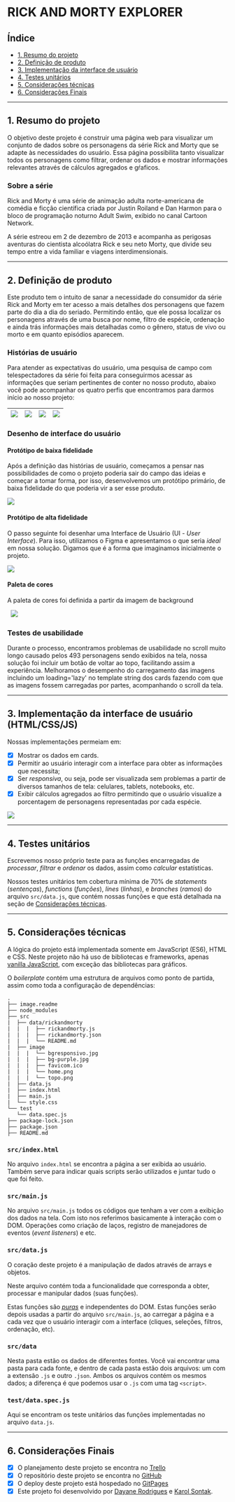 # **RICK AND MORTY EXPLORER**

## **Índice**

- [1. Resumo do projeto](#1-resumo-do-projeto)
- [2. Definição de produto](#2-definicao-de-produto)
- [3. Implementação da interface de usuário](#3-implementação-da-interface-de-usuário)
- [4. Testes unitários](#4-testes-unitários)
- [5. Considerações técnicas](#5-considerações-técnicas)
- [6. Considerações Finais](#6-considerações)

---

## **1. Resumo do projeto**

O objetivo deste projeto é construir uma página web para visualizar um conjunto de dados sobre os personagens da série Rick and Morty que se adapte às necessidades do usuário. Essa página possibilita tanto visualizar todos os personagens como filtrar, ordenar os dados e mostrar informações relevantes através de cálculos agregados e gŕaficos.

### **Sobre a série**

Rick and Morty é uma série de animação adulta norte-americana de comédia e ficção científica criada por Justin Roiland e Dan Harmon para o bloco de programação noturno Adult Swim, exibido no canal Cartoon Network.

A série estreou em 2 de dezembro de 2013 e acompanha as perigosas aventuras do cientista alcoólatra Rick e seu neto Morty, que divide seu tempo entre a vida familiar e viagens interdimensionais.

---

## **2. Definição de produto**

Este produto tem o intuito de sanar a necessidade do consumidor da série Rick and Morty em ter acesso a mais detalhes dos personagens que fazem parte do dia a dia do seriado. Permitindo então, que ele possa localizar os personagens através de uma busca por nome, filtro de espécie, ordenação e ainda trás informações mais detalhadas como o gênero, status de vivo ou morto e em quanto episódios aparecem.

### **Histórias de usuário**

Para atender as expectativas do usuário, uma pesquisa de campo com telespectadores da série foi feita para conseguirmos acessar as informações que seriam pertinentes de conter no nosso produto, abaixo você pode acompanhar os quatro perfis que encontramos para darmos início ao nosso projeto:


| ![](image-readme/História%20de%20usuário%201.png)  	| ![](image-readme/História%20de%20usuário%202.png)  	| ![](image-readme/História%20de%20usuário%203.png)  	| ![](image-readme/História%20de%20usuário%204.png) 	|
|---	|---	|---	|---	|


### **Desenho de interface do usuário**

#### **Protótipo de baixa fidelidade**

Após a definição das histórias de usuário, começamos a pensar nas possibilidades de como o projeto poderia sair do campo das ideias e começar a tomar forma, por isso, desenvolvemos um protótipo primário, de baixa fidelidade do que poderia vir a ser esse produto.

![](image-readme/Protótipo%20de%20baixa%20fidelidade.png)

#### **Protótipo de alta fidelidade**

O passo seguinte foi desenhar uma Interface de Usuário (UI - _User Interface_).
Para isso, utilizamos o Figma e apresentamos o que seria _ideal_ em nossa solução. Digamos que é
a forma que imaginamos inicialmente o projeto.


![](image-readme/Protótipo%20de%20alta%20fidelidade.png)

#### **Paleta de cores**

A paleta de cores foi definida a partir da imagem de background 

&nbsp;
![](image-readme/Paleta%20de%20cores.png)

### **Testes de usabilidade**

Durante o processo, encontramos problemas de usabilidade no scroll muito longo causado pelos 493 personagens sendo exibidos na tela, nossa solução foi incluir um botão de voltar ao topo, facilitando assim a experiência.
Melhoramos o desempenho do carregamento das imagens incluindo um loading='lazy' no template string dos cards fazendo com que as imagens fossem carregadas por partes, acompanhando o scroll da tela.

---

## **3. Implementação da interface de usuário (HTML/CSS/JS)**

Nossas implementações permeiam em:

- [x] Mostrar os dados em cards.
- [x] Permitir ao usuário interagir com a interface para obter as informações que
   necessita;
- [x] Ser _responsiva_, ou seja, pode ser visualizada sem problemas a partir de
   diversos tamanhos de tela: celulares, tablets, notebooks, etc.
- [x] Exibir cálculos agregados ao filtro permitindo que o usuário visualize a porcentagem de personagens representadas por cada espécie.

![](image-readme/tela.png)

---

## **4. Testes unitários**

Escrevemos nosso próprio teste para as funções encarregadas de _processar_,
_filtrar_ e _ordenar_ os dados, assim como _calcular_ estatísticas.

Nossos testes unitários tem cobertura mínima de 70% de _statements_
(_sentenças_), _functions_ (_funções_), _lines_ (_linhas_), e _branches_
(_ramos_) do arquivo `src/data.js`, que contém nossas funções e que está
detalhada na seção de [Considerações técnicas](#srcdatajs).

---

## **5. Considerações técnicas**

A lógica do projeto está implementada somente em JavaScript (ES6), HTML e
CSS. Neste projeto não há uso de bibliotecas e frameworks, apenas [vanilla
JavaScript](https://medium.com/laboratoria-how-to/vanillajs-vs-jquery-31e623bbd46e),
com exceção das bibliotecas para gráficos.

O _boilerplate_ contém uma estrutura de arquivos como ponto de partida, assim
como toda a configuração de dependências:

```text
.
├── image.readme
├── node_modules
├── src
|  ├── data/rickandmorty 
|  |  |  ├── rickandmorty.js
|  |  |  ├── rickandmorty.json
|  |  |  └── README.md
|  ├── image 
|  |  |  └── bgresponsivo.jpg
|  |  |  ├── bg-purple.jpg
|  |  |  ├── favicom.ico
|  |  |  └── home.png
|  |  |  └── topo.png
|  ├── data.js
|  ├── index.html
|  ├── main.js
|  └── style.css
└── test
   └── data.spec.js
├── package-lock.json
├── package.json
├── README.md

```

### `src/index.html`

No arquivo `index.html` se encontra a página a ser exibida ao usuário. 
Também serve para indicar quais scripts serão utilizados e juntar tudo o que foi feito.

### `src/main.js`

No arquivo `src/main.js` todos os códigos que tenham a ver com a exibição dos dados na tela. 
Com isto nos referimos basicamente à interação com o DOM. 
Operações como criação de laços, registro de manejadores de eventos (_event listeners_) e etc.

### `src/data.js`

O coração deste projeto é a manipulação de dados através de arrays e objetos.

Neste arquivo contém toda a funcionalidade que corresponda a obter, processar e 
manipular dados (suas funções).

Estas funções são [_puras_](https://imasters.com.br/desenvolvimento/serie-js-e-vida-pure-functions-funcoes-puras)
e independentes do DOM. Estas funções serão depois usadas a partir do arquivo
`src/main.js`, ao carregar a página e a cada vez que o usuário interagir com a
interface (cliques, seleções, filtros, ordenação, etc).

### `src/data`

Nesta pasta estão os dados de diferentes fontes. Você vai encontrar uma pasta
para cada fonte, e dentro de cada pasta estão dois arquivos: um com a extensão
`.js` e outro `.json`. Ambos os arquivos contém os mesmos dados; a diferença é
que podemos usar o `.js` com uma tag `<script>`.

### `test/data.spec.js`

Aqui se encontram os teste unitários das funções implementadas no arquivo
`data.js`.

---

## **6. Considerações Finais** 

- [x] O planejamento deste projeto se encontra no [Trello](https://trello.com/b/15NqEjgG/data-lovers-rick-and-morty)
- [x] O repositório deste projeto se encontra no [GitHub](https://github.com/karolsontak/SAP007-data-lovers)
- [x] O deploy deste projeto está hospedado no [GitPages]()
- [x] Este projeto foi desenvolvido por [Dayane Rodrigues](https://github.com/dayanersilva) e [Karol Sontak](https://github.com/karolsontak).